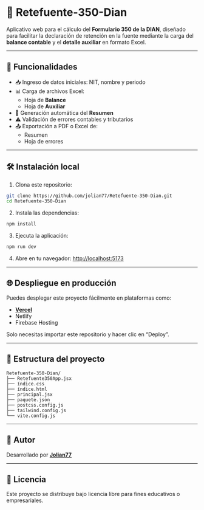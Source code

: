 
# 📄 Retefuente-350-Dian

Aplicativo web para el cálculo del **Formulario 350 de la DIAN**, diseñado para facilitar la declaración de retención en la fuente mediante la carga del **balance contable** y el **detalle auxiliar** en formato Excel.

---

## 🚀 Funcionalidades

- 📥 Ingreso de datos iniciales: NIT, nombre y periodo
- 📊 Carga de archivos Excel:
  - Hoja de **Balance**
  - Hoja de **Auxiliar**
- 🔎 Generación automática del **Resumen**
- ⚠️ Validación de errores contables y tributarios
- 📤 Exportación a PDF o Excel de:
  - Resumen
  - Hoja de errores

---

## 🛠️ Instalación local

1. Clona este repositorio:

```bash
git clone https://github.com/jolian77/Retefuente-350-Dian.git
cd Retefuente-350-Dian
```

2. Instala las dependencias:

```bash
npm install
```

3. Ejecuta la aplicación:

```bash
npm run dev
```

4. Abre en tu navegador: [http://localhost:5173](http://localhost:5173)

---

## 🌐 Despliegue en producción

Puedes desplegar este proyecto fácilmente en plataformas como:

- [**Vercel**](https://vercel.com)
- Netlify
- Firebase Hosting

Solo necesitas importar este repositorio y hacer clic en “Deploy”.

---

## 📂 Estructura del proyecto

```
Retefuente-350-Dian/
├── Retefuente350App.jsx
├── índice.css
├── índice.html
├── principal.jsx
├── paquete.json
├── postcss.config.js
├── tailwind.config.js
└── vite.config.js
```

---

## 🙌 Autor

Desarrollado por [**Jolian77**](https://github.com/jolian77)

---

## 📃 Licencia

Este proyecto se distribuye bajo licencia libre para fines educativos o empresariales.
